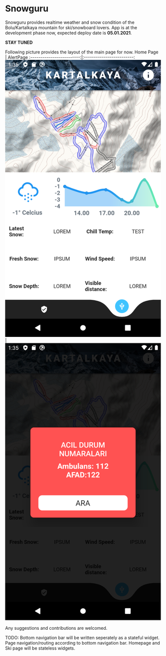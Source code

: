 # Snowguru

Snowguru provides realtime weather and snow condition of the Bolu/Kartalkaya mountain for ski/snowboard lovers. App is at the development phase now, expected
deploy date is **05.01.2021**.

**STAY TUNED**

Following picture provides the layout of the main page for now.
Home Page             |  AlertPage
:-------------------------:|:-------------------------:
![](screenshots/Screenshot_1589366136.png)  |  ![](screenshots/Screenshot_1589366132.png)


Any suggestions and contributions are welcomed.

TODO:
Bottom navigation bar will be written seperately as a stateful widget.
Page navigation/routing according to bottom navigation bar.
Homepage and Ski page will be stateless widgets.
